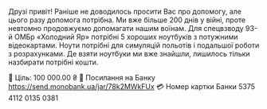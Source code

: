Друзі привіт! 
Раніше не доводилось просити Вас про допомогу, але цього разу допомога потрібна. Ми вже більше 200 днів у війні, проте невтомно продовжуємо допомагати нашим воїнам. Для спецвзводу 93-й ОМБр «Холодний Яр» потрібні 5 хороших ноутбуків з потужними відеокартами. Ноути потрібні для симуляцій польотів і подальшої роботи з розрахунками. Де взяти ноутбуки ми вже знайшли, лишилось тільки назбирати потрібні кошти.

🎯  Ціль: 100 000.00 ₴
 🔗 Посилання на Банку https://send.monobank.ua/jar/78k2MWkFUx
💳 Номер картки Банки 5375 4112 0135 0381